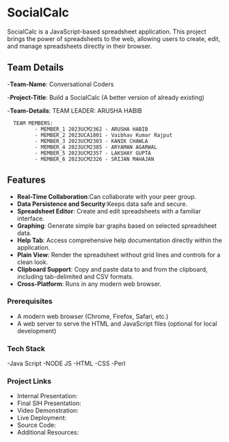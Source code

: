 # SocialCalc 

SocialCalc is a JavaScript-based spreadsheet application. This project brings the power of spreadsheets to the web, allowing users to create, edit, and manage spreadsheets directly in their browser.

## Team Details
-**Team-Name**: Conversational Coders


-**Project-Title**: Build a SocialCalc (A better version of already existing)


-**Team-Details**: 
      TEAM LEADER: ARUSHA HABIB 
      
      
      TEAM MEMBERS: 
             - MEMBER_1 2023UCM2362 - ARUSHA HABIB
             - MEMBER_2 2023UCA1801 - Vaibhav Kumar Rajput
             - MEMBER_3 2023UCM2303 - KANIK CHAWLA 
             - MEMBER_4 2023UCM2385 - ARYAMAN AGARWAL
             - MEMBER_5 2023UCM2357 - LAKSHAY GUPTA
             - MEMBER_6 2023UCM2326 - SRIJAN MAHAJAN


## Features
- **Real-Time Collaboration**:Can collaborate with your peer group.
- **Data Persistence and Security**:Keeps data safe and secure.
- **Spreadsheet Editor**: Create and edit spreadsheets with a familiar interface.
- **Graphing**: Generate simple bar graphs based on selected spreadsheet data.
- **Help Tab**: Access comprehensive help documentation directly within the application.
- **Plain View**: Render the spreadsheet without grid lines and controls for a clean look.
- **Clipboard Support**: Copy and paste data to and from the clipboard, including tab-delimited and CSV formats.
- **Cross-Platform**: Runs in any modern web browser.
  

### Prerequisites
- A modern web browser (Chrome, Firefox, Safari, etc.)
- A web server to serve the HTML and JavaScript files (optional for local development)

### Tech Stack 
-Java Script
-NODE JS
-HTML
-CSS
-Perl

### Project Links
- Internal Presentation: 
- Final SIH Presentation: 
- Video Demonstration: 
- Live Deployment: 
- Source Code:
- Additional Resources:

